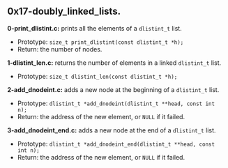 ## 0x17-doubly_linked_lists.

**0-print_dlistint.c:** prints all the elements of a `dlistint_t` list.

- Prototype: `size_t print_dlistint(const dlistint_t *h);`
- Return: the number of nodes.

**1-dlistint_len.c:** returns the number of elements in a linked `dlistint_t` list.

- Prototype: `size_t dlistint_len(const dlistint_t *h);`

**2-add_dnodeint.c:** adds a new node at the beginning of a `dlistint_t` list.

- Prototype: `dlistint_t *add_dnodeint(dlistint_t **head, const int n);`
- Return: the address of the new element, or `NULL` if it failed.

**3-add_dnodeint_end.c:** adds a new node at the end of a `dlistint_t` list.

- Prototype: `dlistint_t *add_dnodeint_end(dlistint_t **head, const int n);`
- Return: the address of the new element, or `NULL` if it failed.
